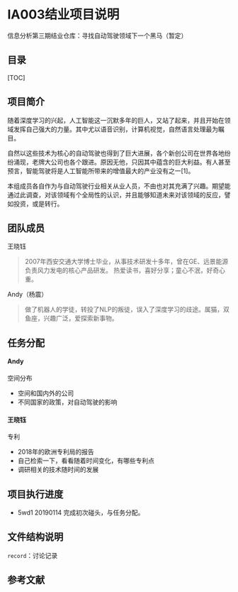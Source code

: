 # IA003结业项目说明

信息分析第三期结业仓库：寻找自动驾驶领域下一个黑马（暂定）

## 目录

[TOC]

## 项目简介

随着深度学习的兴起，人工智能这一沉默多年的巨人，又站了起来，并且开始在领域发挥自己强大的力量。其中尤以语音识别，计算机视觉，自然语言处理最为瞩目。

自然以这些技术为核心的自动驾驶也得到了巨大进展，各个新创公司在世界各地纷纷涌现，老牌大公司也各个跟进。原因无他，只因其中蕴含的巨大利益。有人甚至预言，智能驾驶将是人工智能所带来的增值最大的产业没有之一[1]。

本组成员各自作为与自动驾驶行业相关从业人员，不由也对其充满了兴趣。期望能通过此调查，对该领域有个全局性的认识，并且能够知道未来对该领域的反应，譬如投资，或是转行。

## 团队成员

王晓钰

> 2007年西安交通大学博士毕业，从事技术研发十多年，曾在GE、远景能源负责风力发电的核心产品研发。
> 热爱读书，喜好分享；童心不泯，好奇心重。

Andy（杨震）

> 做了机器人的学徒，转投了NLP的叛徒，误入了深度学习的歧途。属猫，双鱼座，兴趣广泛，爱探索新事物。

## 任务分配

#### Andy

空间分布

- 空间和国内外的公司
- 不同国家的政策，对自动驾驶的影响

#### 王晓钰

专利

- 2018年的欧洲专利局的报告
- 自己检索一下，看看随着时间变化，有哪些专利点
- 调研相关的技术随时间的发展

## 项目执行进度

- 5wd1 20190114 完成初次碰头，与任务分配。

## 文件结构说明

`record`：讨论记录

## 参考文献


